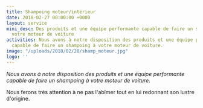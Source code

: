 ```yaml
---
title: Shampoing moteur/intérieur
date: 2018-02-27 00:00:00 +0000
layout: service
mini_desc: Des produits et une équipe performante capable de faire un shampoing à
  votre moteur de voiture
activities: Nous avons à notre disposition des produits et une équipe performante
  capable de faire un shampoing à votre moteur de voiture.
image: "/uploads/2018/02/28/shamp_moteur.jpg"
logo: ''
---
```

_Nous avons à notre disposition des produits et une équipe performante capable de faire un shampoing à votre moteur de voiture._

Nous ferons très attention à ne pas l'abîmer tout en lui redonnant son lustre d'origine.